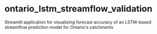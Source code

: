 # ontario_lstm_streamflow_validation
Streamlit application for visualizing forecast accuracy of an LSTM-based streamflow prediction model for Ontario's catchments
